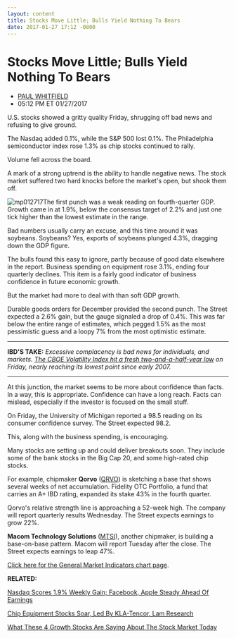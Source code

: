 ```yaml
---
layout: content
title: Stocks Move Little; Bulls Yield Nothing To Bears
date: 2017-01-27 17:12 -0800
---
```



Stocks Move Little; Bulls Yield Nothing To Bears
=================================================




* [PAUL WHITFIELD](https://www.investors.com/author/whitfieldp/ "Posts by PAUL WHITFIELD")
* 05:12 PM ET 01/27/2017







U.S. stocks showed a gritty quality Friday, shrugging off bad news and refusing to give ground.


The Nasdaq added 0.1%, while the S&P 500 lost 0.1%. The Philadelphia semiconductor index rose 1.3% as chip stocks continued to rally.


Volume fell across the board.


A mark of a strong uptrend is the ability to handle negative news. The stock market suffered two hard knocks before the market's open, but shook them off.


![mp012717](https://www.investors.com/wp-content/uploads/2017/01/MP012717-226x300.png)The first punch was a weak reading on fourth-quarter GDP. Growth came in at 1.9%, below the consensus target of 2.2% and just one tick higher than the lowest estimate in the range.


Bad numbers usually carry an excuse, and this time around it was soybeans. Soybeans? Yes, exports of soybeans plunged 4.3%, dragging down the GDP figure.


The bulls found this easy to ignore, partly because of good data elsewhere in the report. Business spending on equipment rose 3.1%, ending four quarterly declines. This item is a fairly good indicator of business confidence in future economic growth.


But the market had more to deal with than soft GDP growth.


Durable goods orders for December provided the second punch. The Street expected a 2.6% gain, but the gauge signaled a drop of 0.4%. This was far below the entire range of estimates, which pegged 1.5% as the most pessimistic guess and a loopy 7% from the most optimistic estimate.




---


**IBD'S TAKE:** *Excessive complacency is bad news for individuals, and markets. [The CBOE Volatility Index hit a fresh two-and-a-half-year low](https://www.investors.com/news/the-only-thing-investors-have-to-fear-is-no-fear-itself/) on Friday, nearly reaching its lowest point since early 2007.*




---


At this junction, the market seems to be more about confidence than facts. In a way, this is appropriate. Confidence can have a long reach. Facts can mislead, especially if the investor is focused on the small stuff.


On Friday, the University of Michigan reported a 98.5 reading on its consumer confidence survey. The Street expected 98.2.


This, along with the business spending, is encouraging.


Many stocks are setting up and could deliver breakouts soon. They include some of the bank stocks in the Big Cap 20, and some high-rated chip stocks.


For example, chipmaker **Qorvo** ([QRVO](https://research.investors.com/quote.aspx?symbol=QRVO)) is sketching a base that shows several weeks of net accumulation. Fidelity OTC Portfolio, a fund that carries an A+ IBD rating, expanded its stake 43% in the fourth quarter.


Qorvo's relative strength line is approaching a 52-week high. The company will report quarterly results Wednesday. The Street expects earnings to grow 22%.


**Macom Technology Solutions** ([MTSI](https://research.investors.com/quote.aspx?symbol=MTSI)), another chipmaker, is building a base-on-base pattern. Macom will report Tuesday after the close. The Street expects earnings to leap 47%.


[Click here for the General Market Indicators chart page](https://www.investors.com/wp-content/uploads/2017/01/GMI_013017.pdf).


**RELATED:**


[Nasdaq Scores 1.9% Weekly Gain; Facebook, Apple Steady Ahead Of Earnings](https://www.investors.com/market-trend/stock-market-today/nasdaq-scores-1-9-weekly-gain-facebook-apple-steady-ahead-of-earnings/)


[Chip Equipment Stocks Soar, Led By KLA-Tencor, Lam Research](https://www.investors.com/news/technology/chip-equipment-stocks-soar-led-by-kla-tencor-lam-research/)


[What These 4 Growth Stocks Are Saying About The Stock Market Today](https://www.investors.com/stock-lists/sector-leaders/what-these-4-growth-stocks-are-saying-about-the-stock-market-today/)





